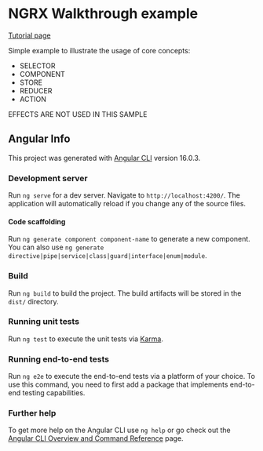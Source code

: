
# NGRX Walkthrough example
 [Tutorial page](https://ngrx.io/guide/store/walkthrough)

Simple example to illustrate the usage of core concepts:
- SELECTOR
- COMPONENT
- STORE 
- REDUCER
- ACTION

EFFECTS ARE NOT USED IN THIS SAMPLE



## Angular Info
This project was generated with [Angular CLI](https://github.com/angular/angular-cli) version 16.0.3.
### Development server

Run `ng serve` for a dev server. Navigate to `http://localhost:4200/`. The application will automatically reload if you change any of the source files.

#### Code scaffolding

Run `ng generate component component-name` to generate a new component. You can also use `ng generate directive|pipe|service|class|guard|interface|enum|module`.

### Build

Run `ng build` to build the project. The build artifacts will be stored in the `dist/` directory.

### Running unit tests

Run `ng test` to execute the unit tests via [Karma](https://karma-runner.github.io).

### Running end-to-end tests

Run `ng e2e` to execute the end-to-end tests via a platform of your choice. To use this command, you need to first add a package that implements end-to-end testing capabilities.

### Further help

To get more help on the Angular CLI use `ng help` or go check out the [Angular CLI Overview and Command Reference](https://angular.io/cli) page.